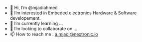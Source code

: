 - 👋 Hi, I’m @mjadiahmed
- 👀 I’m interested in Embeded electronics Hardware & Software developement.
- 🌱 I’m currently learning ...
- 💞️ I’m looking to collaborate on ...
- 📫 How to reach me : a.mjadi@nextronic.io


<!---
mjadiahmed/mjadiahmed is a ✨ special ✨ repository because its `README.md` (this file) appears on your GitHub profile.
You can click the Preview link to take a look at your changes.
--->
